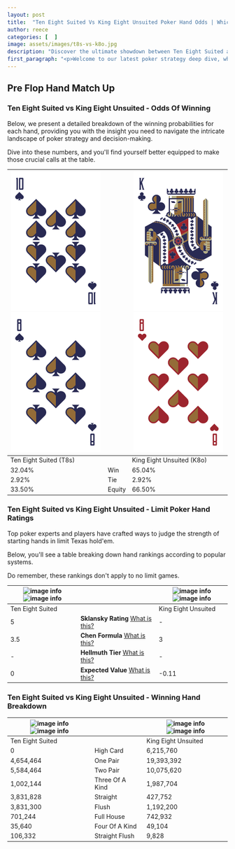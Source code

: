 ```yaml
---
layout: post
title:  "Ten Eight Suited Vs King Eight Unsuited Poker Hand Odds | Which Is The Better Hand In Poker? A Complete Guide"
author: reece
categories: [  ]
image: assets/images/t8s-vs-k8o.jpg
description: "Discover the ultimate showdown between Ten Eight Suited and King Eight Unsuited in poker! Uncover the odds, strategies, and scenarios where one hand triumphs over the other. Get ready to up your poker game with this thrilling analysis."
first_paragraph: "<p>Welcome to our latest poker strategy deep dive, where we're pitting two distinct hands against each other in a high-stakes showdown: Ten Eight Suited vs King Eight Unsuited.</p><p>In the dynamic world of poker, every decision counts, and knowing which hand holds the upper hand is key to your success at the table.</p><p>In this article, we'll dissect these two hands, explore the scenarios where one dominates the other, and equip you with the knowledge to make strategic choices that can tip the odds in your favor.</p><p>Get ready to unravel the intriguing dynamics of these poker hands and elevate your game to new heights.</p>"
---
```




[comment]: # (sp0)

## Pre Flop Hand Match Up

<div class="table hand-ratings" markdown="1"> 



### Ten Eight Suited vs King Eight Unsuited - Odds Of Winning

Below, we present a detailed breakdown of the winning probabilities for each hand, providing you with the insight you need to navigate the intricate landscape of poker strategy and decision-making. 

Dive into these numbers, and you'll find yourself better equipped to make those crucial calls at the table.


    
| ![image info](assets/images/hand1/t.png) ![image info](assets/images/hand1/8.png) |  | ![image info](assets/images/hand2/k.png) ![image info](assets/images/hand2/8o.png) |
| -------- | -------- | -------- |
| Ten Eight Suited (T8s) |  | King Eight Unsuited (K8o) |
| 32.04% | Win | 65.04% |
| 2.92% | Tie | 2.92% |
| 33.50% | Equity | 66.50% |




[comment]: # (sp1)



### Ten Eight Suited vs King Eight Unsuited - Limit Poker Hand Ratings

Top poker experts and players have crafted ways to judge the strength of starting hands in limit Texas hold'em. 

Below, you'll see a table breaking down hand rankings according to popular systems. 

Do remember, these rankings don't apply to no limit games.


    
| ![image info](https://www.riverpairs.com/assets/images/hand1/t.png) ![image info](https://www.riverpairs.com/assets/images/hand1/8.png) |  | ![image info](https://www.riverpairs.com/assets/images/hand2/k.png) ![image info](https://www.riverpairs.com/assets/images/hand2/8o.png) |
| -------- | -------- | -------- |
| Ten Eight Suited |  | King Eight Unsuited |
| 5 | **Sklansky Rating** [What is this?](/sklansky-rating-explained) | - |
| 3.5 | **Chen Formula** [What is this?](/chen-formula-explained) | 3 |
| - | **Hellmuth Tier** [What is this?](/Hellmuth-tier-explained) | - |
| 0 | **Expected Value** [What is this?](/expected-value-explained) | -0.11 |




[comment]: # (sp2)



### Ten Eight Suited vs King Eight Unsuited - Winning Hand Breakdown


    
| ![image info](https://www.riverpairs.com/assets/images/hand1/t.png) ![image info](https://www.riverpairs.com/assets/images/hand1/8.png) |  | ![image info](https://www.riverpairs.com/assets/images/hand2/k.png) ![image info](https://www.riverpairs.com/assets/images/hand2/8o.png) |
| -------- | -------- | -------- |
| Ten Eight Suited |  | King Eight Unsuited |
| 0 | High Card | 6,215,760 |
| 4,654,464 | One Pair | 19,393,392 |
| 5,584,464 | Two Pair | 10,075,620 |
| 1,002,144 | Three Of A Kind | 1,987,704 |
| 3,831,828 | Straight | 427,752 |
| 3,831,300 | Flush | 1,192,200 |
| 701,244 | Full House | 742,932 |
| 35,640 | Four Of A Kind | 49,104 |
| 106,332 | Straight Flush | 9,828 |




[comment]: # (sp3)



</div>

[comment]: # (sp4)



[comment]: # (sp5)

